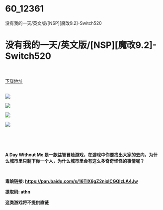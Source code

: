 # 60_12361
没有我的一天/英文版/[NSP][魔改9.2]-Switch520
# 没有我的一天/英文版/[NSP][魔改9.2]-Switch520
 <br/></br>
[下载地址](https://www.switch520.cc/article/12361 "下载地址")
<br/></br>

<p><strong><img src="https://www.switch520.cc/muke_img/upload_art_editor_20210406-1_95670426ff364c9c4d3d1f34964645fa.jpg"></strong></p>
<p><strong><img src="https://www.switch520.cc/muke_img/upload_art_editor_20210406-1_7e4c1fa14826ef4f91e719f2aa3a84b0.jpg"></strong></p>
<p><strong><img src="https://www.switch520.cc/muke_img/upload_art_editor_20210406-1_d4add40a50ebce317e55a8a7eadde4e5.jpg"></strong></p>
<p><strong><img src="https://www.switch520.cc/muke_img/upload_art_editor_20210406-1_45f67f9d2bf8bb68a8704646ab12b8f4.jpg">&nbsp;</strong></p>
<p>&nbsp;</p>
<p>&nbsp;</p>
<p><strong>A Day Without Me 是一款益智冒险游戏，在游戏中你要找出大家的去向，为什么城市里只剩下你一个人，为什么城市里会有这么多奇奇怪怪的事情呢？</strong></p>
<p>&nbsp;</p>
<p><strong>毒娘链接: <a href="https://pan.baidu.com/s/16TIX6gZ2nixlCGQIzLA4Jw">https://pan.baidu.com/s/16TIX6gZ2nixlCGQIzLA4Jw</a></strong></p>
<p><strong>提取码: athn</strong></p>
<p><strong>这类游戏将不提供直链</strong></p>
